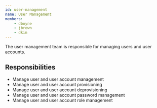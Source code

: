 ```yaml
---
id: user-management
name: User Management
members:
    - dboyne
    - jbrown
    - dkim
---
```


The user management team is responsible for managing users and user accounts.

## Responsibilities

- Manage user and user account management
- Manage user and user account provisioning
- Manage user and user account deprovisioning
- Manage user and user account password management
- Manage user and user account role management